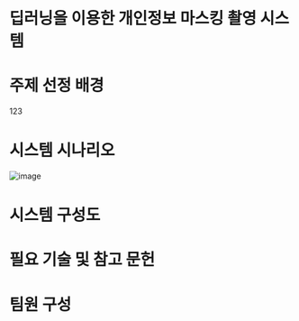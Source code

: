 # 딥러닝을 이용한 개인정보 마스킹 촬영 시스템

# 주제 선정 배경
123
# 시스템 시나리오
![image](https://user-images.githubusercontent.com/96522336/173508476-b597a2fe-6a52-4c09-9739-620ed3d14fcd.png)

# 시스템 구성도
# 필요 기술 및 참고 문헌
# 팀원 구성
